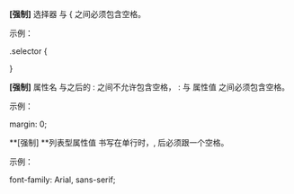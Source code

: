 **\[强制\]** 选择器 与 { 之间必须包含空格。

示例：

.selector {

}

**\[强制\]** 属性名 与之后的 : 之间不允许包含空格， : 与 属性值 之间必须包含空格。

示例：

margin: 0;

**\[强制\] **列表型属性值 书写在单行时，, 后必须跟一个空格。

示例：

font-family: Arial, sans-serif;

